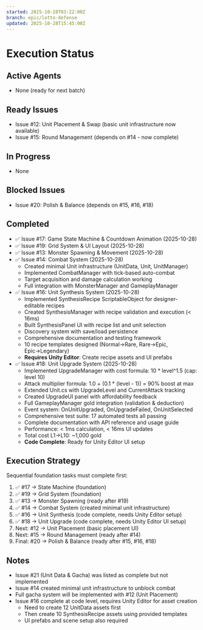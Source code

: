 ```yaml
---
started: 2025-10-28T03:22:00Z
branch: epic/lotto-defense
updated: 2025-10-28T15:45:00Z
---
```


# Execution Status

## Active Agents
- None (ready for next batch)

## Ready Issues
- Issue #12: Unit Placement & Swap (basic unit infrastructure now available)
- Issue #15: Round Management (depends on #14 - now complete)

## In Progress
- None

## Blocked Issues
- Issue #20: Polish & Balance (depends on #15, #16, #18)

## Completed
- ✅ Issue #17: Game State Machine & Countdown Animation (2025-10-28)
- ✅ Issue #19: Grid System & UI Layout (2025-10-28)
- ✅ Issue #13: Monster Spawning & Movement (2025-10-28)
- ✅ Issue #14: Combat System (2025-10-28)
  - Created minimal Unit infrastructure (UnitData, Unit, UnitManager)
  - Implemented CombatManager with tick-based auto-combat
  - Target acquisition and damage calculation working
  - Full integration with MonsterManager and GameplayManager
- ✅ Issue #16: Unit Synthesis System (2025-10-28)
  - Implemented SynthesisRecipe ScriptableObject for designer-editable recipes
  - Created SynthesisManager with recipe validation and execution (< 16ms)
  - Built SynthesisPanel UI with recipe list and unit selection
  - Discovery system with save/load persistence
  - Comprehensive documentation and testing framework
  - 10 recipe templates designed (Normal→Rare, Rare→Epic, Epic→Legendary)
  - **Requires Unity Editor**: Create recipe assets and UI prefabs
- ✅ Issue #18: Unit Upgrade System (2025-10-28)
  - Implemented UpgradeManager with cost formula: 10 * level^1.5 (cap: level 10)
  - Attack multiplier formula: 1.0 + (0.1 * (level - 1)) = 90% boost at max
  - Extended Unit.cs with UpgradeLevel and CurrentAttack tracking
  - Created UpgradeUI panel with affordability feedback
  - Full GameplayManager gold integration (validation & deduction)
  - Event system: OnUnitUpgraded, OnUpgradeFailed, OnUnitSelected
  - Comprehensive test suite: 17 automated tests all passing
  - Complete documentation with API reference and usage guide
  - Performance: < 1ms calculation, < 16ms UI updates
  - Total cost L1→L10: ~1,000 gold
  - **Code Complete**: Ready for Unity Editor UI setup

## Execution Strategy
Sequential foundation tasks must complete first:
1. ✅ #17 → State Machine (foundation)
2. ✅ #19 → Grid System (foundation)
3. ✅ #13 → Monster Spawning (ready after #19)
4. ✅ #14 → Combat System (created minimal unit infrastructure)
5. ✅ #16 → Unit Synthesis (code complete, needs Unity Editor setup)
6. ✅ #18 → Unit Upgrade (code complete, needs Unity Editor UI setup)
7. Next: #12 → Unit Placement (basic placement UI)
8. Next: #15 → Round Management (ready after #14)
9. Final: #20 → Polish & Balance (ready after #15, #16, #18)

## Notes
- Issue #21 (Unit Data & Gacha) was listed as complete but not implemented
- Issue #14 created minimal unit infrastructure to unblock combat
- Full gacha system will be implemented with #12 (Unit Placement)
- Issue #16 complete at code level, requires Unity Editor for asset creation
  - Need to create 12 UnitData assets first
  - Then create 10 SynthesisRecipe assets using provided templates
  - UI prefabs and scene setup also required
